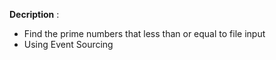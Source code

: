 **Decription** :
- Find the prime numbers that less than or equal to file input 
- Using Event Sourcing
